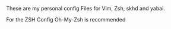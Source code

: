 These are my personal config Files for Vim, Zsh, skhd and yabai.

For the ZSH Config Oh-My-Zsh is recommended
